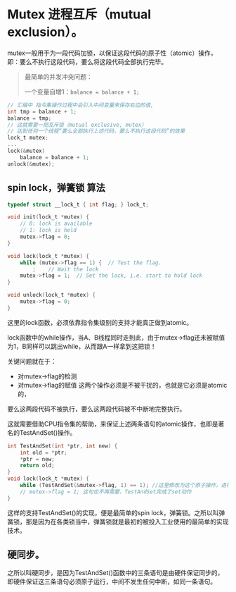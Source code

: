 # Mutex 进程互斥（mutual exclusion）。
mutex一般用于为一段代码加锁，以保证这段代码的原子性（atomic）操作，即：要么不执行这段代码，要么将这段代码全部执行完毕。

> 最简单的并发冲突问题：
>
>    一个变量自增1：`balance = balance + 1;`
```C
// 汇编中 指令集操作过程中会引入中间变量来保存右边的值,
int tmp = balance + 1;
balance = tmp;
// 这就需要一把互斥锁（mutual exclusive, mutex）
// 达到任何一个线程“要么全部执行上述代码，要么不执行这段代码”的效果
lock_t mutex;
...
lock(&mutex)
    balance = balance + 1;
unlock(&mutex);
```

## spin lock，弹簧锁 算法
```C
typedef struct __lock_t { int flag; } lock_t;

void init(lock_t *mutex) {
    // 0: lock is available
    // 1: lock is held
    mutex->flag = 0;
}

void lock(lock_t *mutex) {
    while (mutex->flag == 1) {  // Test the flag.
        ;    // Wait the lock
    mutex->flag = 1;  // Set the lock, i.e. start to hold lock
}

void unlock(lock_t *mutex) {
    mutex->flag = 0;
}
```
这里的lock函数，必须依靠指令集级别的支持才能真正做到atomic。

lock函数中的while操作，当A、B线程同时走到此，由于mutex->flag还未被赋值为1，B同样可以跳出while，从而跟A一样拿到这把锁！

关键问题就在于：
* 对mutex->flag的检测
* 对mutex->flag的赋值
这两个操作必须是不被干扰的，也就是它必须是atomic的，

要么这两段代码不被执行，要么这两段代码被不中断地完整执行。

这就需要借助CPU指令集的帮助，来保证上述两条语句的atomic操作，也即是著名的TestAndSet()操作。
```C
int TestAndSet(int *ptr, int new) {
    int old = *ptr;
    *ptr = new; 
    return old;
}
void lock(lock_t *mutex) {
    while (TestAndSet(&mutex->flag, 1) == 1); //这里修改为这个原子操作，进行判断
    // mutex->flag = 1; 这句也不再需要，TestAndSet完成了set动作
}
```

这样的支持TestAndSet()的实现，便是最简单的spin lock，弹簧锁。之所以叫弹簧锁，那是因为在各类锁当中，弹簧锁就是最初的被投入工业使用的最简单的实现技术。

## 硬同步。
之所以叫硬同步，是因为TestAndSet()函数中的三条语句是由硬件保证同步的，即硬件保证这三条语句必须原子运行，中间不发生任何中断，如同一条语句。
